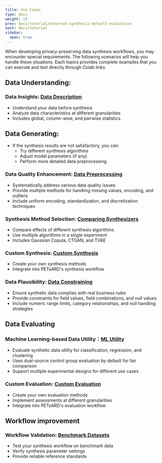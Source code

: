 ```yaml
---
title: Use Cases
type: docs
weight: 15
prev: docs/tutorial/external-synthesis-default-evaluation
next: docs/tutorial
sidebar:
  open: true
---
```



When developing privacy-preserving data synthesis workflows, you may encounter special requirements. The following scenarios will help you handle these situations. Each topics provides complete examples that you can execute and test directly through Colab links.

## **Data Understanding**:

### **Data Insights: [Data Description](./data-description)**

  - Understand your data before synthesis
  - Analyze data characteristics at different granularities
  - Includes global, column-wise, and pairwise statistics

## **Data Generating**:

- If the synthesis results are not satisfactory, you can:
  - Try different synthesis algorithms
  - Adjust model parameters (if any)
  - Perform more detailed data preprocessing

### **Data Quality Enhancement: [Data Preprocessing](./data-preprocessing)**

  - Systematically address various data quality issues
  - Provide multiple methods for handling missing values, encoding, and outliers
  - Include uniform encoding, standardization, and discretization techniques

### **Synthesis Method Selection: [Comparing Synthesizers](./comparing-synthesizers)**

  - Compare effects of different synthesis algorithms
  - Use multiple algorithms in a single experiment
  - Includes Gaussian Copula, CTGAN, and TVAE

### **Custom Synthesis: [Custom Synthesis](./custom-synthesis)**

  - Create your own synthesis methods
  - Integrate into PETsARD's synthesis workflow

### **Data Plausibility: [Data Constraining](./data-constraining)**

  - Ensure synthetic data complies with real business rules
  - Provide constraints for field values, field combinations, and null values
  - Include numeric range limits, category relationships, and null handling strategies

## **Data Evaluating**

### **Machine Learning-based Data Utility：[ML Utility](./ml-utility)**

  - Evaluate synthetic data utility for classification, regression, and clustering
  - Uses dual-source control group evaluation by default for fair comparison
  - Support multiple experimental designs for different use cases

### **Custom Evaluation: [Custom Evaluation](./custom-evaluation)**

  - Create your own evaluation methods
  - Implement assessments at different granularities
  - Integrate into PETsARD's evaluation workflow

## **Workflow improvement**

### **Workflow Validation: [Benchmark Datasets](./benchmark-datasets)**

  - Test your synthesis workflow on benchmark data
  - Verify synthesis parameter settings
  - Provide reliable reference standards